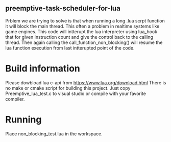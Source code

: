 ## preemptive-task-scheduler-for-lua

Prblem we are trying to solve is that when running a long .lua scrpt function it will block the main thread. This often a problem in realtime systems like game engines. This code will intterupt the lua interpreter using lua_hook that for given instruction count and give the control back to the calling thread. Then again calling the call_function_non_blocking() will resume the lua function execution from last intterupted point of the code.

# Build information
Please dowbload lua c-api from https://www.lua.org/download.html
There is no make or cmake script for building this project. Just copy Preemptive_lua_test.c to visual studio or compile with your favorite compiler. 

# Running 
Place non_blocking_test.lua in the workspace.



